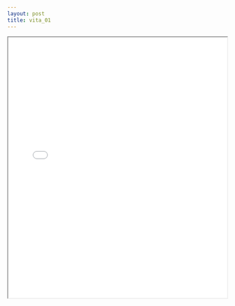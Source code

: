 ```yaml
---
layout: post
title: vita_01
---
```


<div class="pdf-container">
<iframe src="/ea/assets/pdfs/vita_01.pdf" height="600" width="100%" allowFullScreen="true"></iframe>
</div>

